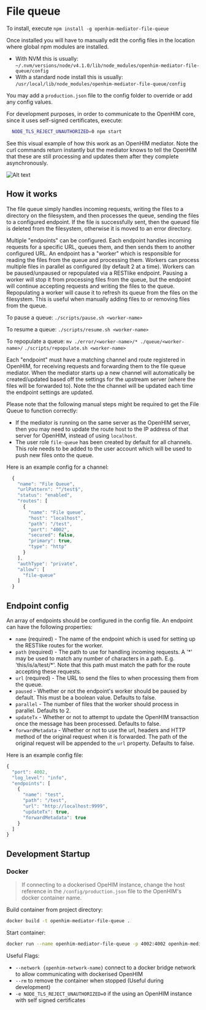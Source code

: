 # File queue

To install, execute `npm install -g openhim-mediator-file-queue`

Once installed you will have to manually edit the config files in the location where global npm modules are installed.

* With NVM this is usually: `~/.nvm/versions/node/v4.1.0/lib/node_modules/openhim-mediator-file-queue/config`
* With a standard node install this is usually: `/usr/local/lib/node_modules/openhim-mediator-file-queue/config`

You may add a `production.json` file to the config folder to override or add any config values.

For development purposes, in order to communicate to the OpenHIM core, since it uses self-signed certificates, execute:

```sh
  NODE_TLS_REJECT_UNAUTHORIZED=0 npm start
```

See this visual example of how this work as an OpenHIM mediator. Note the curl commands return instantly but the mediator knows to tell the OpenHIM that these are still processing and updates them after they complete asynchronously.

![Alt text](file-queue.gif)

## How it works

The file queue simply handles incoming requests, writing the files to a directory on the filesystem, and then processes the queue, sending the files to a configured endpoint. If the file is successfully sent, then the queued file is deleted from the filesystem, otherwise it is moved to an error directory.

Multiple "endpoints" can be configured. Each endpoint handles incoming requests for a specific URL, queues them, and then sends them to another configured URL. An endpoint has a "worker" which is responsible for reading the files from the queue and processing them. Workers can process multiple files in parallel as configured (by default 2 at a time). Workers can be paused/unpaused or repopulated via a RESTlike endpoint. Pausing a worker will stop it from processing files from the queue, but the endpoint will continue accepting requests and writing the files to the queue. Repopulating a worker will cause it to refresh its queue from the files on the filesystem. This is useful when manually adding files to or removing files from the queue.

To pause a queue:
`./scripts/pause.sh <worker-name>`

To resume a queue:
`./scripts/resume.sh <worker-name>`

To repopulate a queue:
`mv ./error/<worker-name>/* ./queue/<worker-name>/`
`./scripts/repopulate.sh <worker-name>`

Each "endpoint" must have a matching channel and route registered in OpenHIM, for receiving requests and forwarding them to the file queue mediator. When the mediator starts up a new channel will automatically be created/updated based off the settings for the upstream server (where the files will be forwarded to). Note the the channel will be updated each time the endpoint settings are updated.

Please note that the following manual steps might be required to get the File Queue to function correctly:

* If the mediator is running on the same server as the OpenHIM server, then you may need to update the route host to the IP address of that server for OpenHIM, instead of using `localhost`.
* The user role `file-queue` has been created by default for all channels. This role needs to be added to the user account which will be used to push new files onto the queue.

Here is an example config for a channel:

```js
  {
    "name": "File Queue",
    "urlPattern": "^/test$",
    "status": "enabled",
    "routes": [
      {
        "name": "File queue",
        "host": "localhost",
        "path": "/test",
        "port": "4002",
        "secured": false,
        "primary": true,
        "type": "http"
      }
    ],
    "authType": "private",
    "allow": [
      "file-queue"
    ]
  }
```

## Endpoint config

An array of endpoints should be configured in the config file. An endpoint can have the following properties:
* `name` (required) - The name of the endpoint which is used for setting up the RESTlike routes for the worker.
* `path` (required) - The path to use for handling incoming requests. A '\*' may be used to match any number of characters in a path. E.g. 'this/is/a/test/\*'. Note that this path must match the path for the route accepting these requests.
* `url` (required) - The URL to send the files to when processing them from the queue.
* `paused` - Whether or not the endpoint's worker should be paused by default. This must be a boolean value. Defaults to false.
* `parallel` - The number of files that the worker should process in parallel. Defaults to 2.
* `updateTx` - Whether or not to attempt to update the OpenHIM transaction once the message has been processed. Defaults to false.
* `forwardMetadata` - Whether or not to use the url, headers and HTTP method of the original request when it is forwarded. The path of the original request will be appended to the `url` property. Defaults to false.

Here is an example config file:

```js
{
  "port": 4002,
  "log_level": "info",
  "endpoints": [
    {
      "name": "test",
      "path": "/test",
      "url": "http://localhost:9999",
      "updateTx": true,
      "forwardMetadata": true
    }
  ]
}
```

## Development Startup

### Docker

> If connecting to a dockerised OpeHIM instance, change the host reference in the `/config/production.json` file to the OpenHIM's docker container name.

Build container from project directory:

```sh
docker build -t openhim-mediator-file-queue .
```

Start container:

```sh
docker run --name openhim-mediator-file-queue -p 4002:4002 openhim-mediator-file-queue
```

Useful Flags:

* `--network {openhim-network-name}` connect to a docker bridge network to allow communicating with dockerised OpenHIM
* `--rm` to remove the container when stopped (Useful during development)
* `-e NODE_TLS_REJECT_UNAUTHORIZED=0` if the using an OpenHIM instance with self signed certificates
